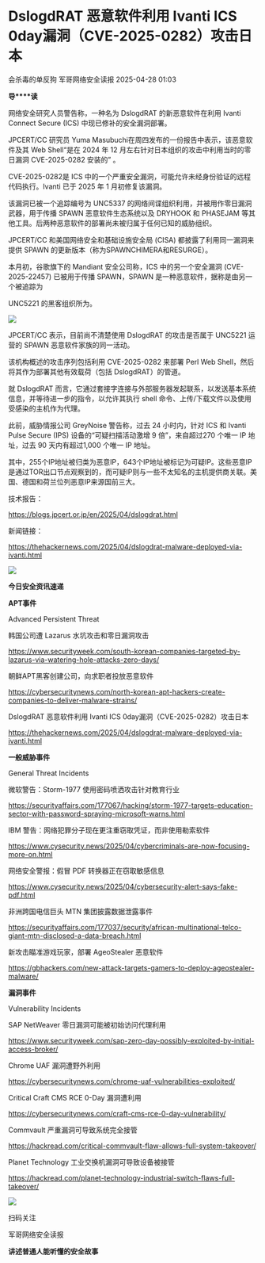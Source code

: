 #  DslogdRAT 恶意软件利用 Ivanti ICS 0day漏洞（CVE-2025-0282）攻击日本   
会杀毒的单反狗  军哥网络安全读报   2025-04-28 01:03  
  
**导****读**  
  
  
  
网络安全研究人员警告称，一种名为 DslogdRAT 的新恶意软件在利用 Ivanti Connect Secure (ICS) 中现已修补的安全漏洞部署。  
  
  
JPCERT/CC 研究员 Yuma Masubuchi在周四发布的一份报告中表示，该恶意软件及其 Web Shell“是在 2024 年 12 月左右针对日本组织的攻击中利用当时的零日漏洞 CVE-2025-0282 安装的” 。  
  
  
CVE-2025-0282是 ICS 中的一个严重安全漏洞，可能允许未经身份验证的远程代码执行。Ivanti 已于 2025 年 1 月初修复该漏洞。  
  
  
该漏洞已被一个追踪编号为 UNC5337 的网络间谍组织利用，并被用作零日漏洞武器，用于传播 SPAWN 恶意软件生态系统以及 DRYHOOK 和 PHASEJAM 等其他工具。后两种恶意软件的部署尚未被归属于任何已知的威胁组织。  
  
  
JPCERT/CC 和美国网络安全和基础设施安全局 (CISA) 都披露了利用同一漏洞来提供 SPAWN 的更新版本（称为SPAWNCHIMERA和RESURGE）。  
  
  
本月初，谷歌旗下的 Mandiant 安全公司称，ICS 中的另一个安全漏洞 (CVE-2025-22457) 已被用于传播 SPAWN，SPAWN 是一种恶意软件，据称是由另一个被追踪为  
  
UNC5221 的黑客组织所为。  
  
![](https://mmbiz.qpic.cn/mmbiz_png/AnRWZJZfVaH3RVh6KOiafS1MZ4LJ2JC7ZLydurHd3yQfIV4uK5hvyCKHgVvk70fFLy31Pd46xqADyAFceGrBHxQ/640?wx_fmt=png&from=appmsg "")  
  
  
JPCERT/CC 表示，目前尚不清楚使用 DslogdRAT 的攻击是否属于 UNC5221 运营的 SPAWN 恶意软件家族的同一活动。  
  
  
该机构概述的攻击序列包括利用 CVE-2025-0282 来部署 Perl Web Shell，然后将其作为部署其他有效载荷（包括 DslogdRAT）的管道。  
  
  
就 DslogdRAT 而言，它通过套接字连接与外部服务器发起联系，以发送基本系统信息，并等待进一步的指令，以允许其执行 shell 命令、上传/下载文件以及使用受感染的主机作为代理。  
  
  
此前，威胁情报公司 GreyNoise 警告称，过去 24 小时内，针对 ICS 和 Ivanti Pulse Secure (IPS) 设备的“可疑扫描活动激增 9 倍”，来自超过270 个唯一 IP 地址，过去 90 天内有超过1,000 个唯一 IP 地址。  
  
  
其中，255个IP地址被归类为恶意IP，643个IP地址被标记为可疑IP。这些恶意IP是通过TOR出口节点观察到的，而可疑IP则与一些不太知名的主机提供商关联。美国、德国和荷兰位列恶意IP来源国前三大。  
  
  
技术报告：  
  
https://blogs.jpcert.or.jp/en/2025/04/dslogdrat.html  
  
  
新闻链接：  
  
https://thehackernews.com/2025/04/dslogdrat-malware-deployed-via-ivanti.html  
  
![](https://mmbiz.qpic.cn/mmbiz_svg/McYMgia19V0WHlibFPFtGclHY120OMhgwDUwJeU5D8KY3nARGC1mBpGMlExuV3bibicibJqMzAHnDDlNa5SZaUeib46xSzdeKIzoJA/640?wx_fmt=svg "")  
  
**今日安全资讯速递**  
  
  
  
**APT事件**  
  
  
Advanced Persistent Threat  
  
韩国公司遭 Lazarus 水坑攻击和零日漏洞攻击  
  
https://www.securityweek.com/south-korean-companies-targeted-by-lazarus-via-watering-hole-attacks-zero-days/  
  
  
朝鲜APT黑客创建公司，向求职者投放恶意软件  
  
https://cybersecuritynews.com/north-korean-apt-hackers-create-companies-to-deliver-malware-strains/  
  
  
DslogdRAT 恶意软件利用 Ivanti ICS 0day漏洞（CVE-2025-0282）攻击日本  
  
https://thehackernews.com/2025/04/dslogdrat-malware-deployed-via-ivanti.html  
  
  
  
**一般威胁事件**  
  
  
General Threat Incidents  
  
微软警告：Storm-1977 使用密码喷洒攻击针对教育行业  
  
https://securityaffairs.com/177067/hacking/storm-1977-targets-education-sector-with-password-spraying-microsoft-warns.html  
  
  
IBM 警告：网络犯罪分子现在更注重窃取凭证，而非使用勒索软件  
  
https://www.cysecurity.news/2025/04/cybercriminals-are-now-focusing-more-on.html  
  
  
网络安全警报：假冒 PDF 转换器正在窃取敏感信息  
  
https://www.cysecurity.news/2025/04/cybersecurity-alert-says-fake-pdf.html  
  
  
非洲跨国电信巨头 MTN 集团披露数据泄露事件  
  
https://securityaffairs.com/177037/security/african-multinational-telco-giant-mtn-disclosed-a-data-breach.html  
  
  
新攻击瞄准游戏玩家，部署 AgeoStealer 恶意软件  
  
https://gbhackers.com/new-attack-targets-gamers-to-deploy-ageostealer-malware/  
  
  
**漏洞事件**  
  
  
Vulnerability Incidents  
  
SAP NetWeaver 零日漏洞可能被初始访问代理利用  
  
https://www.securityweek.com/sap-zero-day-possibly-exploited-by-initial-access-broker/  
  
  
Chrome UAF 漏洞遭野外利用  
  
https://cybersecuritynews.com/chrome-uaf-vulnerabilities-exploited/  
  
  
Critical Craft CMS RCE 0-Day 漏洞遭利用  
  
https://cybersecuritynews.com/craft-cms-rce-0-day-vulnerability/  
  
  
Commvault 严重漏洞可导致系统完全接管  
  
https://hackread.com/critical-commvault-flaw-allows-full-system-takeover/  
  
  
Planet Technology 工业交换机漏洞可导致设备被接管  
  
https://hackread.com/planet-technology-industrial-switch-flaws-full-takeover/  
  
![](https://mmbiz.qpic.cn/mmbiz_jpg/AnRWZJZfVaGC3gsJClsh4Fia0icylyBEnBywibdbkrLLzmpibfdnf5wNYzEUq2GpzfedMKUjlLJQ4uwxAFWLzHhPFQ/640?wx_fmt=jpeg "")  
  
扫码关注  
  
军哥网络安全读报  
  
**讲述普通人能听懂的安全故事**  
  
  
